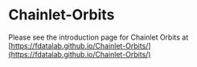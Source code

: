# Chainlet-Orbits

Please see the introduction page for Chainlet Orbits at [https://fdatalab.github.io/Chainlet-Orbits/](https://fdatalab.github.io/Chainlet-Orbits/)

